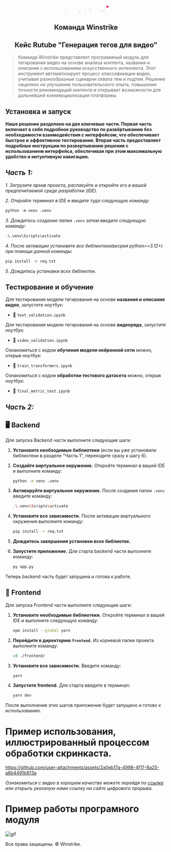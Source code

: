 
<p align="center">
    <img src="./logo.png" alt="Логотип проекта" width="150" style="display: inline-block; vertical-align: middle; margin-right: 10px;"/>  <br/>
     <H2 align="center">Команда Winstrike</H2> 
    <H2 align="center">Кейс Rutube "Генерация тегов для видео"</H2> 
</p>

> Команда Winstrike представляет программный модуль для тегирования видео на основе анализа контента, названия и описания с использованием искусственного интеллекта. Этот инструмент автоматизирует процесс классификации видео, учитывая разнообразные сценарии охвата тем и подтем. Решение нацелено на улучшение пользовательского опыта, повышение точности рекомендаций контента и открывает возможности для дальнейшей коммерциализации платформы.


## Установка и запуск

**Наше решение разделено на две ключевые части. Первая часть включает в себя подробное руководство по развёртыванию без необходимости взаимодействия с интерфейсом, что обеспечивает быстрое и эффективное тестирование. Вторая часть предоставляет подробные инструкции по развертыванию решения с использованием интерфейса, обеспечивая при этом максимальную удобство и интуитивную навигацию.**

***Часть 1:***
----------

*1. Загрузите архив проекта, распакуйте и откройте его в вашей предпочитаемой среде разработки (IDE).* 

*2. Откройте терминал в IDE и введите туда следующую команду:* 

```python
python -m venv .venv
```
*3. Дождитесь создание папки `.venv` затем введите следующую команду:*

```python
.\.venv\Scripts\activate
```
*4. После активации установите все библиотеки(весрия python==3.12+) при помощи данной команды:*

```python
pip install -r req.txt
```
*5. Дождитесь установки всех библиотек.*

## Тестирование и обучение

Для тестирования модели тегирования на основе **названия и описания видео**, запустите ноутбук:

- 📄 `text_validation.ipynb`

Для тестирования модели тегирования на основе **видеоряда**, запустите ноутбук:

- 🎥 `video_validation.ipynb`

Ознакомиться с кодом **обучения модели нейронной сети** можно, открыв ноутбук:

- 🧠 `train_transformers.ipynb`

Ознакомиться с кодом **обработки тестового датасета** можно, открыв ноутбук:

- 💯 `final_metric_test.ipynb`

***Часть 2:***
----------

## 🖥️ Backend

Для запуска Backend части выполните следующие шаги:

1. **Установите необходимые библиотеки** (если вы уже установили библиотеки в разделе "Часть 1", переходите сразу к шагу 6).

2. **Создайте виртуальное окружение.** Откройте терминал в вашей IDE и выполните команду:

    ```bash
    python -m venv .venv
    ```

3. **Активируйте виртуальное окружение.** После создания папки `.venv` введите команду:

    ```bash
    .\.venv\Scripts\activate
    ```

4. **Установите все зависимости.** После активации виртуального окружения выполните команду:

    ```bash
    pip install -r req.txt
    ```

5. **Дождитесь завершения установки всех библиотек.**

6. **Запустите приложение.** Для старта backend части выполните команду:

    ```bash
    py app.py
    ```

Теперь backend часть будет запущена и готова к работе.


## 🚀 Frontend

Для запуска Frontend части выполните следующие шаги:

1. **Установите необходимые библиотеки.** Откройте терминал в вашей IDE и выполните следующую команду:

    ```bash
    npm install --global yarn
    ```

2. **Перейдите в директорию `frontend`.** Из корневой папки проекта выполните команду:

    ```bash
    cd ./frontend/
    ```

3. **Установите все зависимости.** Введите команду:

    ```bash
    yarn
    ```

4. **Запустите frontend.** Для старта введите в терминал:

    ```bash
    yarn dev
    ```

После выполнения этих шагов приложение будет запущено и готово к использованию.


# Пример использования, иллюстрированный процессом обработки скринкаста.


https://github.com/user-attachments/assets/2a0eb17a-4998-4f17-8a25-a8b4491b813a


*Ознакомиться с видео в хорошем качестве можете перейдя по [ссылке](https://disk.yandex.ru/i/5YWgpb6LjG-fjw) или открыть указаную нами ссылку на сайте цифрового прорыва.*

# Пример работы програмного модуля

![gif](https://github.com/user-attachments/assets/cdd8eec4-8f7d-4ede-a1a3-b8bba3756cee)





Все права защищены. &copy; Winstrike.
